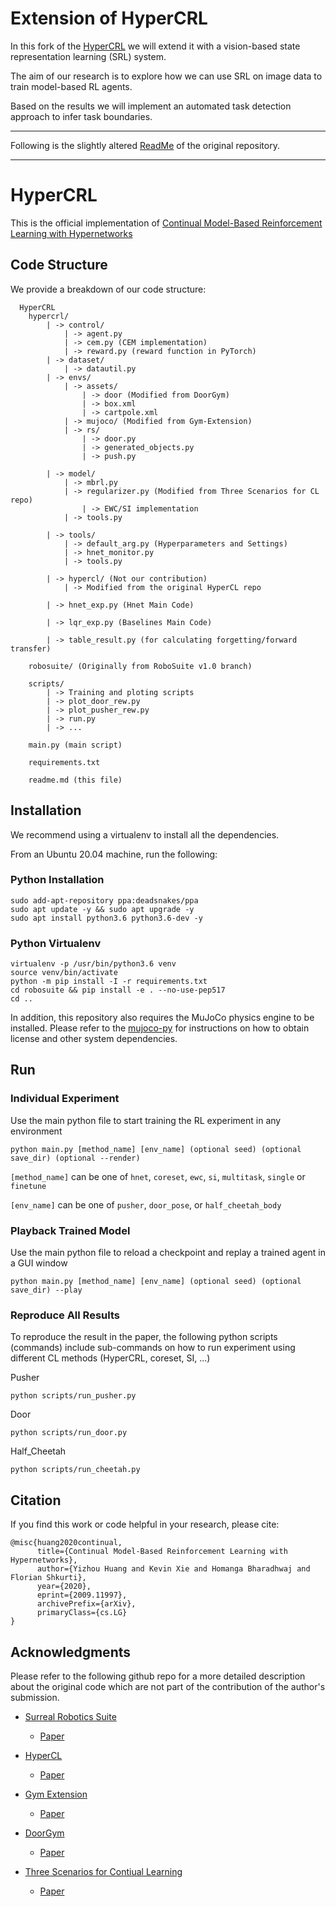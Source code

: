 # Extension of HyperCRL

In this fork of the [HyperCRL](https://github.com/rvl-lab-utoronto/HyperCRL) we will extend it with a vision-based state
representation learning (SRL) system.

The aim of our research is to explore how we can use SRL on image data to train model-based RL agents.

Based on the results we will implement an automated task detection approach to infer task boundaries.

***

Following is the slightly altered [ReadMe](https://github.com/rvl-lab-utoronto/HyperCRL/blob/master/readme.md) of the
original repository.

***

# HyperCRL

This is the official implementation
of [Continual Model-Based Reinforcement Learning with Hypernetworks](https://arxiv.org/abs/2009.11997)

## Code Structure

We provide a breakdown of our code structure:

```
  HyperCRL
    hypercrl/
        | -> control/
            | -> agent.py
            | -> cem.py (CEM implementation)
            | -> reward.py (reward function in PyTorch)
        | -> dataset/
            | -> datautil.py
        | -> envs/
            | -> assets/
                | -> door (Modified from DoorGym)
                | -> box.xml
                | -> cartpole.xml
            | -> mujoco/ (Modified from Gym-Extension)
            | -> rs/
                | -> door.py
                | -> generated_objects.py
                | -> push.py
    
        | -> model/
            | -> mbrl.py
            | -> regularizer.py (Modified from Three Scenarios for CL repo)
                | -> EWC/SI implementation
            | -> tools.py

        | -> tools/
            | -> default_arg.py (Hyperparameters and Settings)
            | -> hnet_monitor.py
            | -> tools.py

        | -> hypercl/ (Not our contribution)
            | -> Modified from the original HyperCL repo

        | -> hnet_exp.py (Hnet Main Code)

        | -> lqr_exp.py (Baselines Main Code)

        | -> table_result.py (for calculating forgetting/forward transfer)
    
    robosuite/ (Originally from RoboSuite v1.0 branch)

    scripts/
        | -> Training and ploting scripts
        | -> plot_door_rew.py
        | -> plot_pusher_rew.py
        | -> run.py
        | -> ...

    main.py (main script)

    requirements.txt

    readme.md (this file)
  ```

## Installation

We recommend using a virtualenv to install all the dependencies.

From an Ubuntu 20.04 machine, run the following:

### Python Installation

```
sudo add-apt-repository ppa:deadsnakes/ppa
sudo apt update -y && sudo apt upgrade -y
sudo apt install python3.6 python3.6-dev -y
```

### Python Virtualenv

```
virtualenv -p /usr/bin/python3.6 venv
source venv/bin/activate
python -m pip install -I -r requirements.txt
cd robosuite && pip install -e . --no-use-pep517
cd ..
```

In addition, this repository also requires the MuJoCo physics engine to be installed. Please refer to
the [mujoco-py](https://github.com/openai/mujoco-py) for instructions on how to obtain license and other system
dependencies.

## Run

### Individual Experiment

Use the main python file to start training the RL experiment in any environment

```
python main.py [method_name] [env_name] (optional seed) (optional save_dir) (optional --render)
```

```[method_name]``` can be one of ```hnet```, ```coreset```, ```ewc```, ```si```, ```multitask```, ```single```
or ```finetune```

```[env_name]``` can be one of ```pusher```, ```door_pose```, or ```half_cheetah_body```

### Playback Trained Model

Use the main python file to reload a checkpoint and replay a trained agent in a GUI window

```
python main.py [method_name] [env_name] (optional seed) (optional save_dir) --play
```

### Reproduce All Results

To reproduce the result in the paper, the following python scripts (commands) include sub-commands on how to run
experiment using different CL methods (HyperCRL, coreset, SI, ...)

Pusher

```
python scripts/run_pusher.py
```

Door

```
python scripts/run_door.py
```

Half_Cheetah

```
python scripts/run_cheetah.py
```

## Citation

If you find this work or code helpful in your research, please cite:

```
@misc{huang2020continual,
      title={Continual Model-Based Reinforcement Learning with Hypernetworks}, 
      author={Yizhou Huang and Kevin Xie and Homanga Bharadhwaj and Florian Shkurti},
      year={2020},
      eprint={2009.11997},
      archivePrefix={arXiv},
      primaryClass={cs.LG}
}
```

## Acknowledgments

Please refer to the following github repo for a more detailed description about the original code which are not part of
the contribution of the author's submission.

* [Surreal Robotics Suite](https://github.com/StanfordVL/robosuite)

    * [Paper](http://proceedings.mlr.press/v87/fan18a.html)

* [HyperCL](https://github.com/chrhenning/hypercl)
    * [Paper](https://arxiv.org/abs/1906.00695)

* [Gym Extension](https://github.com/Breakend/gym-extensions)
    * [Paper](https://arxiv.org/abs/1708.04352)

* [DoorGym](https://github.com/PSVL/DoorGym)
    * [Paper](https://arxiv.org/abs/1908.01887)

* [Three Scenarios for Contiual Learning](https://github.com/GMvandeVen/continual-learning)
    * [Paper](https://arxiv.org/abs/1904.07734)
